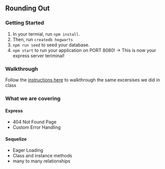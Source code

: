 ## Rounding Out

### Getting Started
1. In your termial, run `npm install`.
2. Then, run `createdb hogwarts`
3. `npm run seed` to seed your database.
4. `npm start` to run your application on PORT 8080! -> This is now your express server teriminal!

### Walkthrough
Follow the [instructions here](https://github.com/karaatfullstack/demo-sequelize-review/blob/main/README.md) to walkthrough the same excersises we did in class

### What we are covering
#### Express
- 404 Not Found Page
- Custom Error Handling
#### Sequelize
- Eager Loading
- Class and instance methods
- many to many relationships
